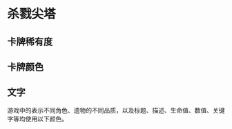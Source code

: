 # 杀戮尖塔

## 卡牌稀有度

<ColorGroup type="background" default-contrast-color="#FFFFFF">
  <Color color="#9a9a9a" name="" />
  <Color color="#7cdde3" name="" />
  <Color color="#fabc44" name="" />
</ColorGroup>

## 卡牌颜色

<ColorGroup type="background" default-contrast-color="#FFFFFF">
  <Color color="#831418" name="红色" />
  <Color color="#3f8510" name="绿色" />
  <Color color="#145a83" name="蓝色" />
  <Color color="#603b78" name="紫色" />
  <Color color="#616161" name="无色" />
  <Color color="#20231e" name="诅咒" />
</ColorGroup>

## 文字

游戏中的表示不同角色、遗物的不同品质，以及标题、描述、生命值、数值、关键字等均使用以下颜色。

<ColorGroup type="text" default-contrast-color="#000000">
  <Color color="#FFF6E2" name="" />
  <Color color="#87CEEB" name="" />
  <Color color="#EFC851" name="" />
  <Color color="#FF6563" name="" />
  <Color color="#7FFF00" name="" />
  <Color color="#EE82EE" name="" />
</ColorGroup>
